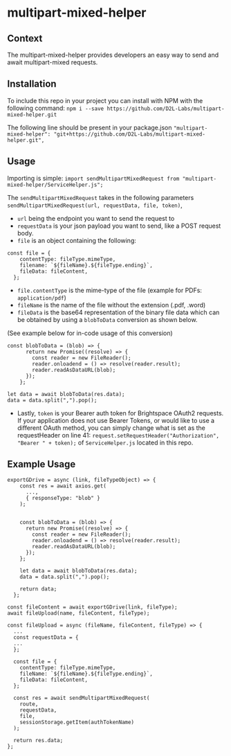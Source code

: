 # multipart-mixed-helper
## Context
The multipart-mixed-helper provides developers an easy way to send and await multipart-mixed requests.

## Installation
To include this repo in your project you can install with NPM with the following command: ``npm i --save https://github.com/D2L-Labs/multipart-mixed-helper.git``

The following line should be present in your package.json ``"multipart-mixed-helper": "git+https://github.com/D2L-Labs/multipart-mixed-helper.git",``

## Usage
Importing is simple: ``import sendMultipartMixedRequest from "multipart-mixed-helper/ServiceHelper.js";`` 

The ``sendMultipartMixedRequest`` takes in the following parameters ``sendMultipartMixedRequest(url, requestData, file, token)``, 
 -  ``url`` being the endpoint you want to send the request to
 -  ``requestData`` is your json payload you want to send, like a POST request body.
 -  ``file`` is an object containing the following:

```
const file = {
    contentType: fileType.mimeType,
    filename: `${fileName}.${fileType.ending}`,
    fileData: fileContent,
  };
```
 -  ``file.contentType`` is the mime-type of the file (example for PDFs: ``application/pdf``)
 -  ``fileName`` is the name of the file without the extension (.pdf, .word)
 -  ``fileData`` is the base64 representation of the binary file data which can be obtained by using a ``blobToData`` conversion as shown below.

(See example below for in-code usage of this conversion)
```
const blobToData = (blob) => {
      return new Promise((resolve) => {
        const reader = new FileReader();
        reader.onloadend = () => resolve(reader.result);
        reader.readAsDataURL(blob);
      });
    };
    
let data = await blobToData(res.data);
data = data.split(",").pop();
```
 - Lastly, ``token`` is your Bearer auth token for Brightspace OAuth2 requests. If your application does not use Bearer Tokens, or would like to use a different OAuth method, you can simply change what is set as the requestHeader on line 41: ``request.setRequestHeader("Authorization", "Bearer " + token);`` of ``ServiceHelper.js`` located in this repo. 

## Example Usage
```
exportGDrive = async (link, fileTypeObject) => {
    const res = await axios.get(
      ...,
      { responseType: "blob" }
    );


    const blobToData = (blob) => {
      return new Promise((resolve) => {
        const reader = new FileReader();
        reader.onloadend = () => resolve(reader.result);
        reader.readAsDataURL(blob);
      });
    };

    let data = await blobToData(res.data);
    data = data.split(",").pop();

    return data;
  };
```

```
const fileContent = await exportGDrive(link, fileType);
await fileUpload(name, fileContent, fileType);
```

```
const fileUpload = async (fileName, fileContent, fileType) => {
  ...
  const requestData = {
  ...
  };

  const file = {
    contentType: fileType.mimeType,
    fileName: `${fileName}.${fileType.ending}`,
    fileData: fileContent,
  };

  const res = await sendMultipartMixedRequest(
    route,
    requestData,
    file,
    sessionStorage.getItem(authTokenName)
  );

  return res.data;
};
```
